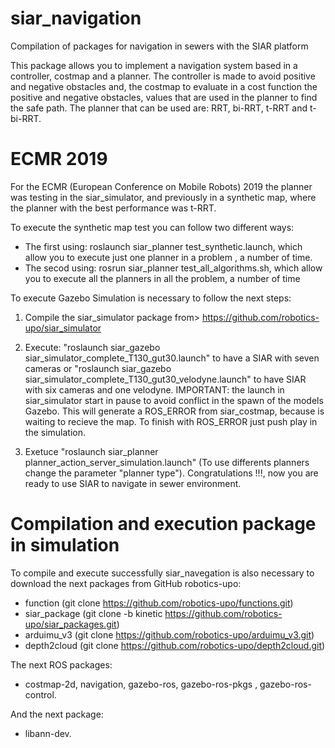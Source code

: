 # siar_navigation
Compilation of packages for navigation in sewers with the SIAR platform

This package allows you to implement a navigation system based in a controller, costmap and a planner. The controller is made to avoid positive and negative obstacles and, the costmap to evaluate in a cost function the positive and negative obstacles, values that are used in the planner to find the safe path. The planner that can be used are: RRT, bi-RRT, t-RRT and t-bi-RRT.

# ECMR 2019
For the ECMR (European Conference on Mobile Robots) 2019 the planner was testing in the siar_simulator, and previously in a synthetic map, where the planner with the best performance was t-RRT.

To execute the synthetic map test you can follow two different ways: 
- The first using: roslaunch siar_planner test_synthetic.launch, which allow you to execute just one planner in a problem , a number of time.
- The secod using: rosrun siar_planner test_all_algorithms.sh,  which allow you to execute all the planners in all the problem, a number of time

To execute Gazebo Simulation is necessary to follow the next steps:

1. Compile the siar_simulator package from> https://github.com/robotics-upo/siar_simulator

2. Execute: "roslaunch siar_gazebo siar_simulator_complete_T130_gut30.launch" to have a SIAR with seven cameras or "roslaunch siar_gazebo siar_simulator_complete_T130_gut30_velodyne.launch" to have SIAR with six cameras and one velodyne. 
IMPORTANT: the launch in siar_simulator start in pause to avoid conflict in the spawn of the models Gazebo. This will generate a ROS_ERROR from siar_costmap, because is waiting to recieve the map. To finish with ROS_ERROR just push play in the simulation.

3. Exetuce "roslaunch siar_planner planner_action_server_simulation.launch" (To use differents planners change the parameter "planner type"). Congratulations !!!, now you are ready to use SIAR to navigate in sewer environment.


# Compilation and execution package in simulation

To compile and execute successfully siar_navegation is also necessary to download the next packages from GitHub robotics-upo:
 
 - function (git clone https://github.com/robotics-upo/functions.git)
 - siar_package (git clone -b kinetic https://github.com/robotics-upo/siar_packages.git)
 - arduimu_v3 (git clone https://github.com/robotics-upo/arduimu_v3.git)
 - depth2cloud (git clone https://github.com/robotics-upo/depth2cloud.git)

The next ROS packages:
  
 - costmap-2d, navigation, gazebo-ros, gazebo-ros-pkgs , gazebo-ros-control.
 

And the next package:

 - libann-dev.
